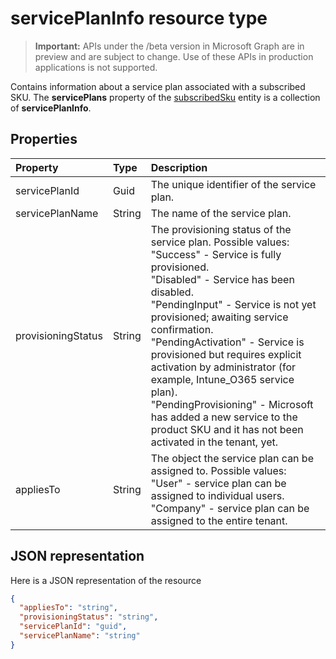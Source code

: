 # servicePlanInfo resource type

> **Important:** APIs under the /beta version in Microsoft Graph are in preview and are subject to change. Use of these APIs in production applications is not supported.

Contains information about a service plan associated with a subscribed SKU. The **servicePlans** property of the [subscribedSku](subscribedsku.md) entity is a collection of **servicePlanInfo**.


## Properties
| Property	   | Type	|Description|
|:---------------|:--------|:----------|
|servicePlanId|Guid|The unique identifier of the service plan.|
|servicePlanName|String|The name of the service plan.|
|provisioningStatus|String|The provisioning status of the service plan. Possible values:<br/>"Success" - Service is fully provisioned.<br/>"Disabled" - Service has been disabled.<br/>"PendingInput" - Service is not yet provisioned; awaiting service confirmation.<br/>"PendingActivation" - Service is provisioned but requires explicit activation by administrator (for example, Intune_O365 service plan).<br/>"PendingProvisioning" - Microsoft has added a new service to the product SKU and it has not been activated in the tenant, yet.|
|appliesTo|String|The object the service plan can be assigned to. Possible values:<br/>"User" - service plan can be assigned to individual users.<br/>"Company" - service plan can be assigned to the entire tenant.|

## JSON representation

Here is a JSON representation of the resource

<!-- {
  "blockType": "resource",
  "optionalProperties": [

  ],
  "@odata.type": "microsoft.graph.servicePlanInfo"
}-->

```json
{
  "appliesTo": "string",
  "provisioningStatus": "string",
  "servicePlanId": "guid",
  "servicePlanName": "string"
}

```

<!-- uuid: 8fcb5dbc-d5aa-4681-8e31-b001d5168d79
2015-10-25 14:57:30 UTC -->
<!-- {
  "type": "#page.annotation",
  "description": "servicePlanInfo resource",
  "keywords": "",
  "section": "documentation",
  "tocPath": ""
}-->
